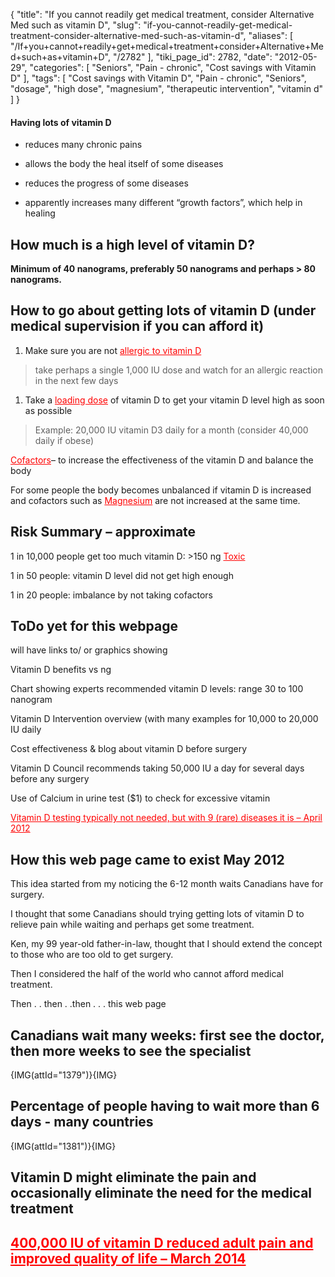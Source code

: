 {
    "title": "If you cannot readily get medical treatment, consider Alternative Med such as vitamin D",
    "slug": "if-you-cannot-readily-get-medical-treatment-consider-alternative-med-such-as-vitamin-d",
    "aliases": [
        "/If+you+cannot+readily+get+medical+treatment+consider+Alternative+Med+such+as+vitamin+D",
        "/2782"
    ],
    "tiki_page_id": 2782,
    "date": "2012-05-29",
    "categories": [
        "Seniors",
        "Pain - chronic",
        "Cost savings with Vitamin D"
    ],
    "tags": [
        "Cost savings with Vitamin D",
        "Pain - chronic",
        "Seniors",
        "dosage",
        "high dose",
        "magnesium",
        "therapeutic intervention",
        "vitamin d"
    ]
}


#### Having lots of vitamin D

* reduces many chronic pains

* allows the body the heal itself of some diseases

* reduces the progress of some diseases

* apparently increases many different “growth factors”, which help in healing

## How much is a high level of vitamin D?

 **Minimum of 40 nanograms, preferably 50 nanograms and perhaps > 80 nanograms.** 

## How to go about getting lots of vitamin D (under medical supervision if you can afford it)

1. Make sure you are not <a href="/posts/allergic-to-vitamin-d" style="color: red; text-decoration: underline;" title="This link has an unknown page_id: 2433">allergic to vitamin D</a>

> take perhaps a single 1,000 IU dose and watch for an allergic reaction in the next few days

1. Take a <a href="/posts/loading-dose" style="color: red; text-decoration: underline;" title="This link has an unknown page_id: 326">loading dose</a> of vitamin D to get your vitamin D level high as soon as possible

> Example: 20,000 IU vitamin D3 daily for a month (consider 40,000 daily if obese)

<a href="/posts/cofactors" style="color: red; text-decoration: underline;" title="This link has an unknown page_id: 1270">Cofactors</a>– to increase the effectiveness of the vitamin D and balance the body

For some people the body becomes unbalanced if vitamin D is increased and cofactors such as <a href="/posts/magnesium" style="color: red; text-decoration: underline;" title="This link has an unknown page_id: 947">Magnesium</a> are not increased at the same time.

## Risk Summary – approximate

1 in 10,000 people get too much vitamin D: >150 ng  <a href="/posts/toxic" style="color: red; text-decoration: underline;" title="This link has an unknown page_id: 898">Toxic</a>

1 in 50 people: vitamin D level did not get high enough

1 in 20 people: imbalance by not taking cofactors

## ToDo yet for this webpage

will have links to/ or graphics showing

Vitamin D benefits vs ng

Chart showing experts recommended vitamin D levels: range 30 to 100 nanogram

Vitamin D Intervention overview (with many examples for 10,000 to 20,000 IU daily

Cost effectiveness & blog about vitamin D before surgery

Vitamin D Council recommends taking 50,000 IU a day for several days before any surgery

Use of Calcium in urine test ($1) to check for excessive vitamin

<a href="/posts/vitamin-d-testing-typically-not-needed-but-with-9-rare-diseases-it-is" style="color: red; text-decoration: underline;" title="This link has an unknown page_id: 2683">Vitamin D testing typically not needed, but with 9 (rare) diseases it is – April 2012</a>

## How this web page came to exist  May 2012

This idea started from my noticing the 6-12 month waits Canadians have for surgery.

I thought that some Canadians should trying getting lots of vitamin D to relieve pain while waiting and perhaps get some treatment. 

Ken, my 99 year-old father-in-law, thought that I should extend the concept to those who are too old to get surgery.

Then I considered the half of the world who cannot afford medical treatment.

Then . . then . .then . . . this web page

## Canadians wait many weeks: first see the doctor, then more weeks to see the specialist

{IMG(attId="1379")}{IMG}

## Percentage of people having to wait more than 6 days - many countries

{IMG(attId="1381")}{IMG}

## Vitamin D might eliminate the pain and occasionally eliminate the need for the medical treatment

## <a href="/posts/400000-iu-of-vitamin-d-reduced-adult-pain-and-improved-quality-of-life" style="color: red; text-decoration: underline;" title="This post/category does not exist yet: 400,000 IU of vitamin D reduced adult pain and improved quality of life – March 2014">400,000 IU of vitamin D reduced adult pain and improved quality of life – March 2014</a>